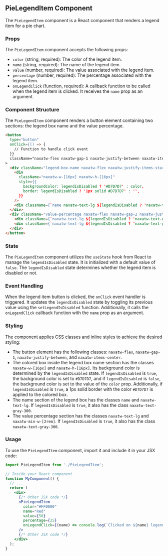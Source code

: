## PieLegendItem Component

The `PieLegendItem` component is a React component that renders a legend item for a pie chart.

### Props

The `PieLegendItem` component accepts the following props:

- `color` (string, required): The color of the legend item.
- `name` (string, required): The name of the legend item.
- `value` (number, required): The value associated with the legend item.
- `percentage` (number, required): The percentage associated with the legend item.
- `onLegendClick` (function, required): A callback function to be called when the legend item is clicked. It receives the `name` prop as an argument.

### Component Structure

The `PieLegendItem` component renders a button element containing two sections: the legend box name and the value percentage.

```html
<button
  type="button"
  onClick={() => {
    // Function to handle click event
  }}
  className="naxatw-flex naxatw-gap-1 naxatw-justify-between naxatw-items-center"
>
  <div className="legend-box-name naxatw-flex naxatw-justify-items-start naxatw-items-center naxatw-gap-2 naxatw-flex-1">
    <div
      className="naxatw-w-[16px] naxatw-h-[16px]"
      style={{
        backgroundColor: legendIsDisabled ? '#D7D7D7' : color,
        border: legendIsDisabled ? '1px solid #D7D7D7' : '',
      }}
    />
    <div className={`name naxatw-text-lg ${legendIsDisabled ? 'naxatw-text-gray-300' : ''}`}>{name}</div>
  </div>
  <div className="value-percentage naxatw-flex naxatw-gap-2 naxatw-justify-start naxatw-items-center naxatw-min-w-[2rem] naxatw-flex-1">
    <div className={`naxatw-text-lg ${legendIsDisabled ? 'naxatw-text-gray-300' : ''}`}>{value}</div>
    <div className={`naxatw-text-lg ${legendIsDisabled ? 'naxatw-text-gray-300' : ''}`}>{percentage} %</div>
  </div>
</button>
```


### State

The `PieLegendItem` component utilizes the `useState` hook from React to manage the `legendIsDisabled` state. It is initialized with a default value of `false`. The `legendIsDisabled` state determines whether the legend item is disabled or not.

### Event Handling

When the legend item button is clicked, the `onClick` event handler is triggered. It updates the `legendIsDisabled` state by toggling its previous value using the `setLegendIsDisabled` function. Additionally, it calls the `onLegendClick` callback function with the `name` prop as an argument.

### Styling

The component applies CSS classes and inline styles to achieve the desired styling:

- The button element has the following classes: `naxatw-flex`, `naxatw-gap-1`, `naxatw-justify-between`, and `naxatw-items-center`.
- The colored box inside the legend box name section has the classes `naxatw-w-[16px]` and `naxatw-h-[16px]`. Its background color is determined by the `legendIsDisabled` state. If `legendIsDisabled` is `true`, the background color is set to `#D7D7D7`, and if `legendIsDisabled` is `false`, the background color is set to the value of the `color` prop. Additionally, if `legendIsDisabled` is `true`, a 1px solid border with the color `#D7D7D7` is applied to the colored box.
- The name section of the legend box has the classes `name` and `naxatw-text-lg`. If `legendIsDisabled` is `true`, it also has the class `naxatw-text-gray-300`.
- The value percentage section has the classes `naxatw-text-lg` and `naxatw-min-w-[2rem]`. If `legendIsDisabled` is `true`, it also has the class `naxatw-text-gray-300`.

### Usage

To use the `PieLegendItem` component, import it and include it in your JSX code:

```jsx
import PieLegendItem from './PieLegendItem';

// Inside your React component
function MyComponent() {
  // ...
  return (
    <div>
      {/* Other JSX code */}
      <PieLegendItem
        color="#FF0000"
        name="Red"
        value={50}
        percentage={25}
        onLegendClick={(name) => console.log(`Clicked on ${name} legend item`)}
      />
      {/* Other JSX code */}
    </div>
  );
}